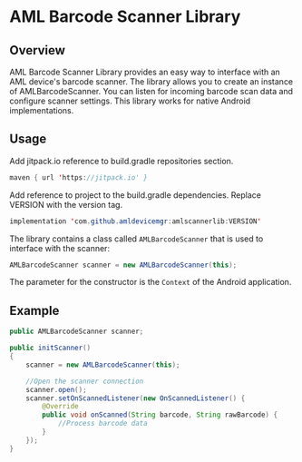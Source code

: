 # AML Barcode Scanner Library

## Overview

AML Barcode Scanner Library provides an easy way to interface with an AML device's barcode scanner. 
The library allows you to create an instance of AMLBarcodeScanner. 
You can listen for incoming barcode scan data and configure scanner settings.
This library works for native Android implementations.

## Usage

Add jitpack.io reference to build.gradle repositories section.
```java
maven { url 'https://jitpack.io' }
```
Add reference to project to the build.gradle dependencies. Replace VERSION with the version tag.
```java
implementation 'com.github.amldevicemgr:amlscannerlib:VERSION'
```

The library contains a class called `AMLBarcodeScanner` that is used to interface with the scanner:

```java
AMLBarcodeScanner scanner = new AMLBarcodeScanner(this);
```

The parameter for the constructor is the `Context` of the Android application.

## Example

```java
public AMLBarcodeScanner scanner;

public initScanner()
{
    scanner = new AMLBarcodeScanner(this);

    //Open the scanner connection
    scanner.open();
    scanner.setOnScannedListener(new OnScannedListener() {
        @Override
        public void onScanned(String barcode, String rawBarcode) {
            //Process barcode data
        }
    });   
}
```

